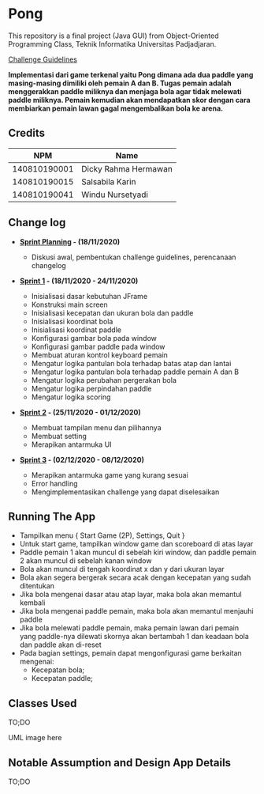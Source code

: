 # Pong

This repository is a final project (Java GUI) from Object-Oriented Programming Class, Teknik Informatika Universitas Padjadjaran. 

[Challenge Guidelines](challenge-guideline.md)

**Implementasi dari game terkenal yaitu Pong dimana ada dua paddle yang masing-masing dimiliki oleh pemain A dan B. Tugas pemain adalah menggerakkan paddle miliknya dan menjaga bola agar tidak melewati paddle miliknya. Pemain kemudian akan mendapatkan skor dengan cara membiarkan pemain lawan gagal mengembalikan bola ke arena.**

## Credits
| NPM           | Name        |
| ------------- |-------------|
| 140810190001  | Dicky Rahma Hermawan    |
| 140810190015  | Salsabila Karin    |
| 140810190041  | Windu Nursetyadi |

## Change log
- **[Sprint Planning](changelog/sprint-planning.md) - (18/11/2020)** 
   -  Diskusi awal, pembentukan challenge guidelines, perencanaan changelog

- **[Sprint 1](changelog/sprint-1.md) - (18/11/2020 - 24/11/2020)** 
   - Inisialisasi dasar kebutuhan JFrame
   - Konstruksi main screen
   - Inisialisasi kecepatan dan ukuran bola dan paddle
   - Inisialisasi koordinat bola
   - Inisialisasi koordinat paddle
   - Konfigurasi gambar bola pada window
   - Konfigurasi gambar paddle pada window
   - Membuat aturan kontrol keyboard pemain
   - Mengatur logika pantulan bola terhadap batas atap dan lantai
   - Mengatur logika pantulan bola terhadap paddle pemain A dan B
   - Mengatur logika perubahan pergerakan bola
   - Mengatur logika perpindahan paddle
   - Mengatur logika scoring
 
 
- **[Sprint 2](changelog/sprint-2.md) - (25/11/2020 - 01/12/2020)** 
   - Membuat tampilan menu dan pilihannya
   - Membuat setting
   - Merapikan antarmuka UI
   
- **[Sprint 3](changelog/sprint-3.md) - (02/12/2020 - 08/12/2020)** 
   - Merapikan antarmuka game yang kurang sesuai
   - Error handling
   - Mengimplementasikan challenge yang dapat diselesaikan

## Running The App

- Tampilkan menu { Start Game (2P), Settings, Quit }
- Untuk start game, tampilkan window game dan scoreboard di atas layar
- Paddle pemain 1 akan muncul di sebelah kiri window, dan paddle pemain 2 akan muncul di sebelah kanan window
- Bola akan muncul di tengah koordinat x dan y dari ukuran layar
- Bola akan segera bergerak secara acak dengan kecepatan yang sudah ditentukan
- Jika bola mengenai dasar atau atap layar, maka bola akan memantul kembali
- Jika bola mengenai paddle pemain, maka bola akan memantul menjauhi paddle
- Jika bola melewati paddle pemain, maka pemain lawan dari pemain yang paddle-nya dilewati skornya akan bertambah 1 dan keadaan bola dan paddle akan di-reset
- Pada bagian settings, pemain dapat mengonfigurasi game berkaitan mengenai:
   - Kecepatan bola;
   - Kecepatan paddle;

## Classes Used

TO;DO

UML image here

## Notable Assumption and Design App Details

TO;DO

